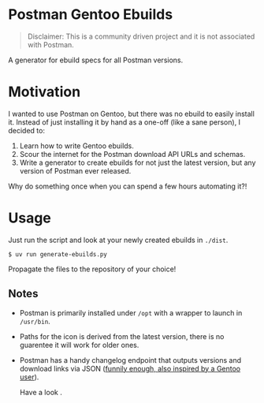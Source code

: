 # Postman Gentoo Ebuilds

> Disclaimer: This is a community driven project and it is not associated with
> Postman.

A generator for ebuild specs for all Postman versions.

# Motivation

I wanted to use Postman on Gentoo, but there was no ebuild to easily install it.
Instead of just installing it by hand as a one-off (like a sane person), I
decided to:

1. Learn how to write Gentoo ebuilds.
2. Scour the internet for the Postman download API URLs and schemas.
3. Write a generator to create ebuilds for not just the latest version, but any
   version of Postman ever released.

Why do something once when you can spend a few hours automating it?!

# Usage

Just run the script and look at your newly created ebuilds in `./dist`.

```cli
$ uv run generate-ebuilds.py
```

Propagate the files to the repository of your choice!

## Notes

- Postman is primarily installed under `/opt` with a wrapper to launch in
  `/usr/bin`.

- Paths for the icon is derived from the latest version, there is no guarentee
  it will work for older ones.

- Postman has a handy changelog endpoint that outputs versions and download
  links via JSON ([funnily enough, also inspired by a Gentoo
  user](https://github.com/postmanlabs/postman-app-support/issues/2967)).

  Have a look [](https://dl.pstmn.io/changelog).

